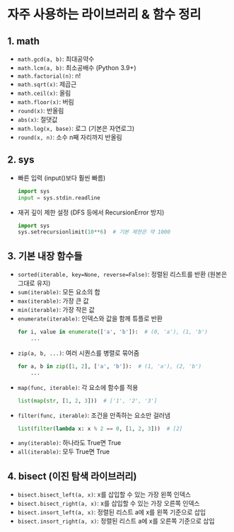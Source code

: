 # 자주 사용하는 라이브러리 & 함수 정리

## 1. math
- `math.gcd(a, b)`: 최대공약수
- `math.lcm(a, b)`: 최소공배수 (Python 3.9+)
- `math.factorial(n)`: n!
- `math.sqrt(x)`: 제곱근
- `math.ceil(x)`: 올림
- `math.floor(x)`: 버림
- `round(x)`: 반올림
- `abs(x)`: 절댓값
- `math.log(x, base)`: 로그 (기본은 자연로그)
- `round(x, n)`: 소수 n째 자리까지 반올림


## 2. sys
- 빠른 입력 (input()보다 훨씬 빠름)
  ```python
  import sys
  input = sys.stdin.readline
  ```
- 재귀 깊이 제한 설정 (DFS 등에서 RecursionError 방지)
  ```python
  import sys
  sys.setrecursionlimit(10**6)  # 기본 제한은 약 1000
  ```



## 3. 기본 내장 함수들
- `sorted(iterable, key=None, reverse=False)`: 정렬된 리스트를 반환 (원본은 그대로 유지)
- `sum(iterable)`: 모든 요소의 합
- `max(iterable)`: 가장 큰 값
- `min(iterable)`: 가장 작은 값
- `enumerate(iterable)`: 인덱스와 값을 함께 튜플로 반환
  ```python
  for i, value in enumerate(['a', 'b']):  # (0, 'a'), (1, 'b')
      ...
  ```
- `zip(a, b, ...)`: 여러 시퀀스를 병렬로 묶어줌
  ```python
  for a, b in zip([1, 2], ['a', 'b']):  # (1, 'a'), (2, 'b')
      ...
  ```
- `map(func, iterable)`: 각 요소에 함수를 적용
  ```python
  list(map(str, [1, 2, 3]))  # ['1', '2', '3']
  ```
- `filter(func, iterable)`: 조건을 만족하는 요소만 걸러냄
  ```python
  list(filter(lambda x: x % 2 == 0, [1, 2, 3]))  # [2]
  ```
- `any(iterable)`: 하나라도 True면 True
- `all(iterable)`: 모두 True면 True

## 4. bisect (이진 탐색 라이브러리)
- `bisect.bisect_left(a, x)`: x를 삽입할 수 있는 가장 왼쪽 인덱스
- `bisect.bisect_right(a, x)`: x를 삽입할 수 있는 가장 오른쪽 인덱스
- `bisect.insort_left(a, x)`: 정렬된 리스트 a에 x를 왼쪽 기준으로 삽입
- `bisect.insort_right(a, x)`: 정렬된 리스트 a에 x를 오른쪽 기준으로 삽입
  